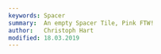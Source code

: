 ```yaml
---
keywords: Spacer
summary:  An empty Spacer Tile, Pink FTW!
author:   Christoph Hart
modified: 18.03.2019
---
```

